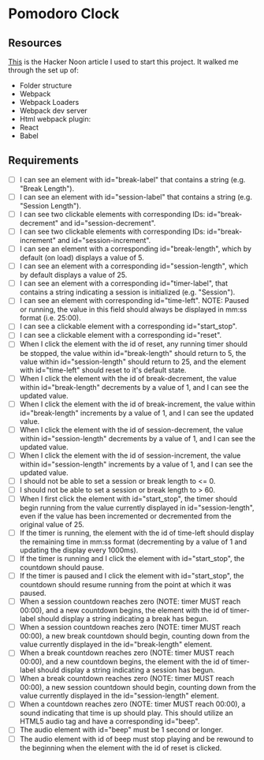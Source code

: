 # Pomodoro Clock

## Resources

[This](https://hackernoon.com/how-to-build-a-react-project-from-scratch-using-webpack-4-and-babel-56d4a26afd32) is the Hacker Noon article I used to start this project. It walked me through the set up of:

- Folder structure
- Webpack
- Webpack Loaders
- Webpack dev server
- Html webpack plugin:
- React
- Babel

## Requirements

- [ ] I can see an element with id="break-label" that contains a string (e.g. "Break Length").
- [ ] I can see an element with id="session-label" that contains a string (e.g. "Session Length").
- [ ] I can see two clickable elements with corresponding IDs: id="break-decrement" and id="session-decrement".
- [ ] I can see two clickable elements with corresponding IDs: id="break-increment" and id="session-increment".
- [ ] I can see an element with a corresponding id="break-length", which by default (on load) displays a value of 5.
- [ ] I can see an element with a corresponding id="session-length", which by default displays a value of 25.
- [ ] I can see an element with a corresponding id="timer-label", that contains a string indicating a session is initialized (e.g. "Session").
- [ ] I can see an element with corresponding id="time-left". NOTE: Paused or running, the value in this field should always be displayed in mm:ss format (i.e. 25:00).
- [ ] I can see a clickable element with a corresponding id="start_stop".
- [ ] I can see a clickable element with a corresponding id="reset".
- [ ] When I click the element with the id of reset, any running timer should be stopped, the value within id="break-length" should return to 5, the value within id="session-length" should return to 25, and the element with id="time-left" should reset to it's default state.
- [ ] When I click the element with the id of break-decrement, the value within id="break-length" decrements by a value of 1, and I can see the updated value.
- [ ] When I click the element with the id of break-increment, the value within id="break-length" increments by a value of 1, and I can see the updated value.
- [ ] When I click the element with the id of session-decrement, the value within id="session-length" decrements by a value of 1, and I can see the updated value.
- [ ] When I click the element with the id of session-increment, the value within id="session-length" increments by a value of 1, and I can see the updated value.
- [ ] I should not be able to set a session or break length to <= 0.
- [ ] I should not be able to set a session or break length to > 60.
- [ ] When I first click the element with id="start_stop", the timer should begin running from the value currently displayed in id="session-length", even if the value has been incremented or decremented from the original value of 25.
- [ ] If the timer is running, the element with the id of time-left should display the remaining time in mm:ss format (decrementing by a value of 1 and updating the display every 1000ms).
- [ ] If the timer is running and I click the element with id="start_stop", the countdown should pause.
- [ ] If the timer is paused and I click the element with id="start_stop", the countdown should resume running from the point at which it was paused.
- [ ] When a session countdown reaches zero (NOTE: timer MUST reach 00:00), and a new countdown begins, the element with the id of timer-label should display a string indicating a break has begun.
- [ ] When a session countdown reaches zero (NOTE: timer MUST reach 00:00), a new break countdown should begin, counting down from the value currently displayed in the id="break-length" element.
- [ ] When a break countdown reaches zero (NOTE: timer MUST reach 00:00), and a new countdown begins, the element with the id of timer-label should display a string indicating a session has begun.
- [ ] When a break countdown reaches zero (NOTE: timer MUST reach 00:00), a new session countdown should begin, counting down from the value currently displayed in the id="session-length" element.
- [ ] When a countdown reaches zero (NOTE: timer MUST reach 00:00), a sound indicating that time is up should play. This should utilize an HTML5 audio tag and have a corresponding id="beep".
- [ ] The audio element with id="beep" must be 1 second or longer.
- [ ] The audio element with id of beep must stop playing and be rewound to the beginning when the element with the id of reset is clicked.
